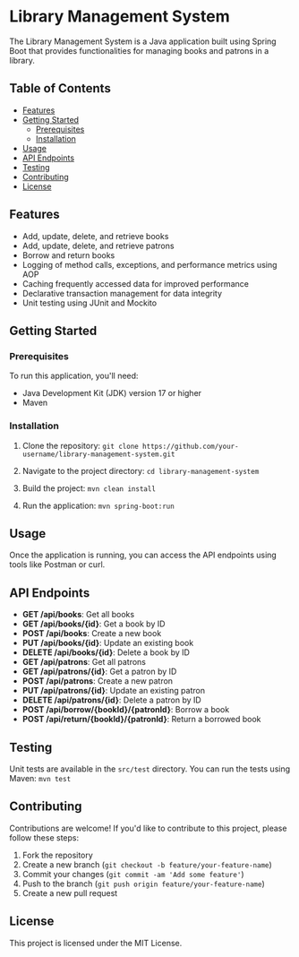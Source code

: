 # Library Management System

The Library Management System is a Java application built using Spring Boot that provides functionalities for managing books and patrons in a library.

## Table of Contents

- [Features](#features)
- [Getting Started](#getting-started)
  - [Prerequisites](#prerequisites)
  - [Installation](#installation)
- [Usage](#usage)
- [API Endpoints](#api-endpoints)
- [Testing](#testing)
- [Contributing](#contributing)
- [License](#license)

## Features

- Add, update, delete, and retrieve books
- Add, update, delete, and retrieve patrons
- Borrow and return books
- Logging of method calls, exceptions, and performance metrics using AOP
- Caching frequently accessed data for improved performance
- Declarative transaction management for data integrity
- Unit testing using JUnit and Mockito

## Getting Started

### Prerequisites

To run this application, you'll need:

- Java Development Kit (JDK) version 17 or higher
- Maven

### Installation

1. Clone the repository:
`git clone https://github.com/your-username/library-management-system.git`


2. Navigate to the project directory:
`cd library-management-system`


3. Build the project:
`mvn clean install`


4. Run the application:
`mvn spring-boot:run`


## Usage

Once the application is running, you can access the API endpoints using tools like Postman or curl.

## API Endpoints

- **GET /api/books**: Get all books
- **GET /api/books/{id}**: Get a book by ID
- **POST /api/books**: Create a new book
- **PUT /api/books/{id}**: Update an existing book
- **DELETE /api/books/{id}**: Delete a book by ID
- **GET /api/patrons**: Get all patrons
- **GET /api/patrons/{id}**: Get a patron by ID
- **POST /api/patrons**: Create a new patron
- **PUT /api/patrons/{id}**: Update an existing patron
- **DELETE /api/patrons/{id}**: Delete a patron by ID
- **POST /api/borrow/{bookId}/{patronId}**: Borrow a book
- **POST /api/return/{bookId}/{patronId}**: Return a borrowed book

## Testing

Unit tests are available in the `src/test` directory. You can run the tests using Maven:
`mvn test`

## Contributing

Contributions are welcome! If you'd like to contribute to this project, please follow these steps:

1. Fork the repository
2. Create a new branch (`git checkout -b feature/your-feature-name`)
3. Commit your changes (`git commit -am 'Add some feature'`)
4. Push to the branch (`git push origin feature/your-feature-name`)
5. Create a new pull request
   
## License

This project is licensed under the MIT License.
